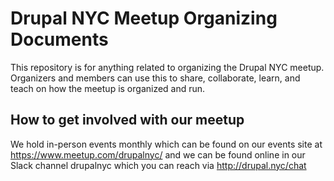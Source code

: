 # Drupal NYC Meetup Organizing Documents

This repository is for anything related to organizing the Drupal NYC meetup. Organizers and members can use this to share, collaborate, learn, and teach on how the meetup is organized and run.

## How to get involved with our meetup

We hold in-person events monthly which can be found on our events site at https://www.meetup.com/drupalnyc/ and we can be found online in our Slack channel drupalnyc which you can reach via http://drupal.nyc/chat
